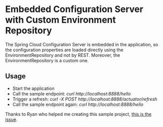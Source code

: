 # Embedded Configuration Server with Custom Environment Repository

The Spring Cloud Configuration Server is embedded in the application, so the configuration properties are loaded directly using the EnvironmentRepository and not by REST. Moreover, the EnvironmentRepository is a custom one.

## Usage

* Start the application
* Call the sample endpoint: *curl http://localhost:8888/hello*
* Trigger a refresh: *curl -X POST http://localhost:8888/actuator/refresh*
* Call the sample endpoint again: *curl http://localhost:8888/hello*

Thanks to Ryan who helped me creating this sample project, [this is the issue](https://github.com/spring-cloud/spring-cloud-config/issues/2129).
